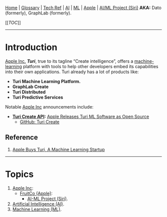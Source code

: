 [Home](/Slalom-LLC/Slalom-Consulting) | [Glossary](/Glossary) | [Tech Ref](/Tech-Ref) | [AI](/Glossary/AI-\(Artificial-Intelligence\)) | [ML](/Glossary/ML-\(Machine-Learning\)) | [Apple](/Tech-Ref/Apple-Inc) | [AI/ML Project (Siri)](/Clients/Apple/FruitCo-\(Apple\)/AI%2DML-Project-\(Siri\))
**AKA:** Dato (formerly), GraphLab (formerly).

[[_TOC_]]

---
# Introduction 
[Apple Inc.](/Tech-Ref/Apple-Inc) ***Turi***, true to its tagline “Create intelligence”, offers a [machine-learning](/Glossary/ML-\(Machine-Learning\)) platform with tools to help other developers embed its capabilities into their own applications. Turi already has a lot of products like:
- **Turi Machine Learning Platform.**
- **GraphLab Create**
- **Turi Distributed**
- **Turi Predictive Services**

Notable [Apple Inc](/Tech-Ref/Apple-Inc) announcements include:
- **[Turi Create API](https://apple.github.io/turicreate/docs/api/):** [Apple Releases Turi ML Software as Open Source](https://www.datanami.com/2017/12/11/apple-releases-turi-ml-software-open-source/)
   - [GitHub: Turi Create](https://github.com/apple/turicreate#turi-create)

## Reference
1. [Apple Buys Turi, A Machine Learning Startup](https://medium.com/chip-monks/apple-buys-turi-a-machine-learning-startup-688c55170327)

---
# Topics
1. [Apple Inc](/Tech-Ref/Apple-Inc):
   - [FruitCo (Apple)](/Clients/Apple/FruitCo-\(Apple\)):
      - [AI-ML Project (Siri)](/Clients/Apple/FruitCo-\(Apple\)/AI%2DML-Project-\(Siri\)).
1. [Artificial Intelligence (AI)](/Glossary/AI-\(Artificial-Intelligence\)).
1. [Machine Learning (ML)](/Glossary/ML-\(Machine-Learning\)).

